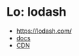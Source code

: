 # Lo: lodash

- https://lodash.com/
- [docs](https://lodash.com/docs/4.17.11)
- [CDN](https://www.jsdelivr.com/package/npm/lodash)